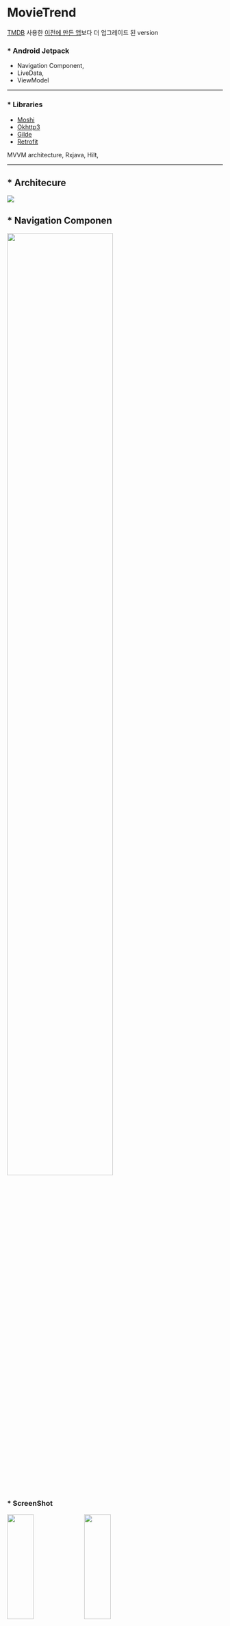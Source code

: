 # MovieTrend


[TMDB](https://www.themoviedb.org/) 사용한 [이전에 만든 앱](https://github.com/SwKims/MVVM_MovieApp)보다 더 업그레이드 된 version



### * Android Jetpack
- Navigation Component,   
- LiveData,   
- ViewModel
- - -
 
### * Libraries
  
- [Moshi](https://github.com/square/moshi)   
- [Okhttp3](https://github.com/square/okhttp)   
- [Gilde](https://github.com/bumptech/glide)    
- [Retrofit](https://github.com/square/retrofit)

MVVM architecture, Rxjava, Hilt,   
- - -

## * Architecure

<img src="https://user-images.githubusercontent.com/71965874/107483462-6f4cd380-6bc4-11eb-86b3-a9e43e9eb98e.PNG">

## * Navigation Componen
<img src="https://user-images.githubusercontent.com/71965874/111738338-86b66500-88c4-11eb-995a-a27435a17abd.PNG" width="70%" height="75%">

### * ScreenShot
<p float="center">
<img src="https://user-images.githubusercontent.com/71965874/111738636-080df780-88c5-11eb-9590-06095ba1aa7a.jpg" width="35%" height="25%">
<img src="https://user-images.githubusercontent.com/71965874/111738642-093f2480-88c5-11eb-8923-110317f36e10.jpg" width="35%" height="25%">
</p>

<p float="center">
<img src="https://user-images.githubusercontent.com/71965874/111738645-09d7bb00-88c5-11eb-8d66-6c0096e002fc.jpg" width="35%" height="25%">
<img src="https://user-images.githubusercontent.com/71965874/111738649-0ba17e80-88c5-11eb-9d8a-ed6de6d9de83.jpg" width="35%" height="25%">
</p>

<p float="center">
<img src="https://user-images.githubusercontent.com/71965874/111738647-0b08e800-88c5-11eb-9232-91e7e1221d0c.jpg" width="35%" height="35%">
<img src="https://user-images.githubusercontent.com/71965874/111738648-0b08e800-88c5-11eb-8b4c-8b06c08ec453.jpg" width="35%" height="35%">
</p>


